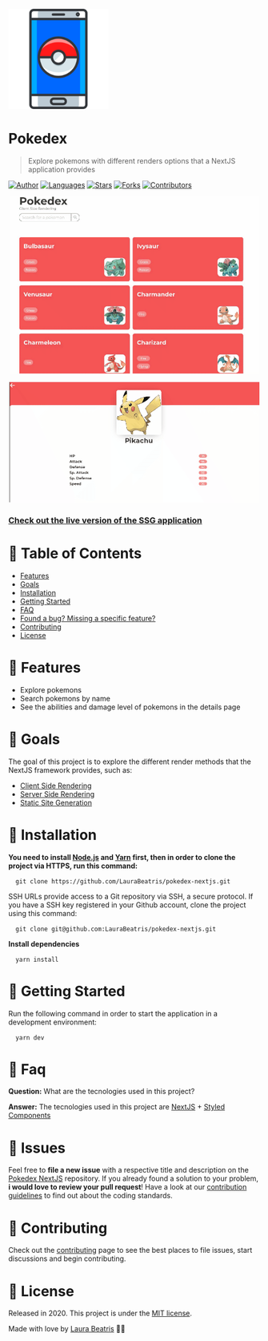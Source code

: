 <p align="left">
   <img src=".github/logo.png" width="200"/>
</p>

# Pokedex

> Explore pokemons with different renders options that a NextJS application provides

[![Author](https://img.shields.io/badge/author-LauraBeatris-F65555?style=flat-square)](https://github.com/LauraBeatris)
[![Languages](https://img.shields.io/github/languages/count/LauraBeatris/pokedex-nextjs?color=%23F65555&style=flat-square)](#)
[![Stars](https://img.shields.io/github/stars/LauraBeatris/pokedex-nextjs?color=F65555&style=flat-square)](https://github.com/LauraBeatris/pokedex-nextjs/stargazers)
[![Forks](https://img.shields.io/github/forks/LauraBeatris/pokedex-nextjs?color=%23F65555&style=flat-square)](https://github.com/LauraBeatris/pokedex-nextjs/network/members)
[![Contributors](https://img.shields.io/github/contributors/LauraBeatris/pokedex-nextjs?color=F65555&style=flat-square)](https://github.com/LauraBeatris/pokedex-nextjs/graphs/contributors)

<p align="center">
   <img src=".github/previews/explore.gif" width="500"/>
</p>

<p align="center">
   <img src=".github/previews/details.gif" width="500"/>
</p>

### [Check out the live version of the SSG application](https://pokedex-nextjs-neon.vercel.app/)

# :pushpin: Table of Contents

* [Features](#rocket-features)
* [Goals](#dart-goals)
* [Installation](#construction_worker-installation)
* [Getting Started](#runner-getting-started)
* [FAQ](#postbox-faq)
* [Found a bug? Missing a specific feature?](#bug-issues)
* [Contributing](#tada-contributing)
* [License](#closed_book-license)

# :rocket: Features

* Explore pokemons
* Search pokemons by name
* See the abilities and damage level of pokemons in the details page

# :dart: Goals

The goal of this project is to explore the different render methods that the NextJS framework provides, such as:
  - [Client Side Rendering](https://github.com/LauraBeatris/pokedex-nextjs/tree/master/client-side-render)
  - [Server Side Rendering](https://github.com/LauraBeatris/pokedex-nextjs/tree/master/server-side-render)
  - [Static Site Generation](https://github.com/LauraBeatris/pokedex-nextjs/tree/master/static-site-generation)

# :construction_worker: Installation

**You need to install [Node.js](https://pt-br.reactjs.org/) and [Yarn](https://yarnpkg.com/) first, then in order to clone the project via HTTPS, run this command:**

```
  git clone https://github.com/LauraBeatris/pokedex-nextjs.git
```

SSH URLs provide access to a Git repository via SSH, a secure protocol. If you have a SSH key registered in your Github account, clone the project using this command:

```
  git clone git@github.com:LauraBeatris/pokedex-nextjs.git
```

**Install dependencies**

```
  yarn install
```

# :runner: Getting Started

Run the following command in order to start the application in a development environment:

```
  yarn dev
```

# :postbox: Faq

**Question:** What are the tecnologies used in this project?

**Answer:** The tecnologies used in this project are [NextJS](https://nextjs.org/) + [Styled Components](https://styled-components.com/)

# :bug: Issues

Feel free to **file a new issue** with a respective title and description on the [Pokedex NextJS](https://github.com/LauraBeatris/pokedex-nextjs/issues) repository. If you already found a solution to your problem, **i would love to review your pull request**! Have a look at our [contribution guidelines](https://github.com/LauraBeatris/pokedex-nextjs/blob/master/CONTRIBUTING.md) to find out about the coding standards.

# :tada: Contributing

Check out the [contributing](https://github.com/LauraBeatris/pokedex-nextjs/blob/master/CONTRIBUTING.md) page to see the best places to file issues, start discussions and begin contributing.

# :closed_book: License

Released in 2020.
This project is under the [MIT license](https://github.com/LauraBeatris/pokedex-nextjs/master/LICENSE).

Made with love by [Laura Beatris](https://github.com/LauraBeatris) 💜🚀
